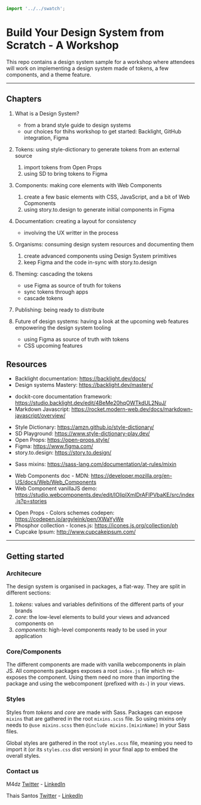 ```js script
import '../../swatch';
```

# Build Your Design System from Scratch - A Workshop

This repo contains a design system sample for a workshop where
attendees will work on implementing a design system made of
tokens, a few components, and a theme feature.

<ds-swatch></ds-swatch>

---

## Chapters

1. What is a Design System?

   - from a brand style guide to design systems
   - our choices for thihs workshop to get started: Backlight, GitHub integration, Figma

2. Tokens: using style-dictionary to generate tokens from an external source

   1. import tokens from Open Props
   2. using SD to bring tokens to Figma

3. Components: making core elements with Web Components

   1. create a few basic elements with CSS, JavaScript, and a bit of Web Copmonents
   2. using story.to.design to generate initial components in Figma

4. Documentation: creating a layout for consistency

   - involving the UX writter in the process

5. Organisms: consuming design system resources and documenting them

   1. create advanced components using Design System primitives
   2. keep Figma and the code in-sync with story.to.design

6. Theming: cascading the tokens

   - use Figma as source of truth for tokens
   - sync tokens through apps
   - cascade tokens

7. Publishing: being ready to distribute

8. Future of design systems: having a look at the upcoming web features empowering the design system tooling
   - using Figma as source of truth with tokens
   - CSS upcoming features

## Resources

- Backlight documentation: https://backlight.dev/docs/
- Design systems Mastery: https://backlight.dev/mastery/

* dockit-core documentation framework: https://studio.backlight.dev/edit/4BeMe20hqOWTkdUL2NuJ/
* Markdown Javascript: https://rocket.modern-web.dev/docs/markdown-javascript/overview/

- Style Dictionary: https://amzn.github.io/style-dictionary/
- SD Playground: https://www.style-dictionary-play.dev/
- Open Props: https://open-props.style/
- Figma: https://www.figma.com/
- story.to.design: https://story.to.design/

* Sass mixins: https://sass-lang.com/documentation/at-rules/mixin

- Web Components doc - MDN: https://developer.mozilla.org/en-US/docs/Web/Web_Components
- Web Component vanillaJS demo: https://studio.webcomponents.dev/edit/IOlipIXmlDrAFIPVbaKE/src/index.js?p=stories

* Open Props - Colors schemes codepen: https://codepen.io/argyleink/pen/XWaYyWe
* Phosphor collection - Icones.js: https://icones.js.org/collection/ph
* Cupcake Ipsum: http://www.cupcakeipsum.com/

---

## Getting started

### Architecure

The design system is organised in packages, a flat-way. They are split in different
sections:

1. _tokens_: values and variables definitions of the different parts of your brands
2. _core_: the low-level elements to build your views and advanced components on
3. _components_: high-level components ready to be used in your application

### Core/Components

The different components are made with vanilla webcomponents in plain JS. All components
packages exposes a root `index.js` file which re-exposes the component. Using them need
no more than importing the package and using the webcomponent (prefixed with `ds-`) in
your views.

### Styles

Styles from _tokens_ and _core_ are made with Sass. Packages can expose `mixins` that are
gathered in the root `mixins.scss` file. So using mixins only needs to `@use mixins.scss`
then `@include mixins.[mixinName]` in your Sass files.

Global styles are gathered in the root `styles.scss` file, meaning you need to import it
(or its `styles.css` dist version) in your final app to embed the overall styles.

### Contact us

M4dz
[Twitter](https://twitter.com/m4d_z) - [LinkedIn](https://www.linkedin.com/in/m4d-z/)

Thais Santos
[Twitter](https://twitter.com/th4is_ds) - [LinkedIn](https://www.linkedin.com/in/thaissantosdesigner/)
